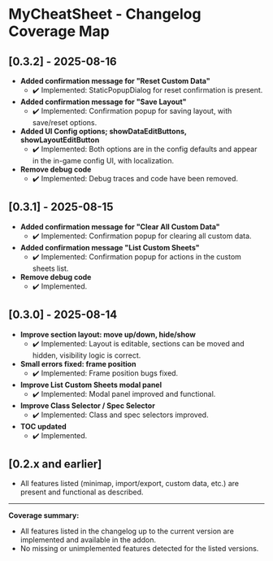 # MyCheatSheet - Changelog Coverage Map

## [0.3.2] - 2025-08-16
- **Added confirmation message for "Reset Custom Data"**
  - ✔️ Implemented: StaticPopupDialog for reset confirmation is present.
- **Added confirmation message for "Save Layout"**
  - ✔️ Implemented: Confirmation popup for saving layout, with save/reset options.
- **Added UI Config options; showDataEditButtons, showLayoutEditButton**
  - ✔️ Implemented: Both options are in the config defaults and appear in the in-game config UI, with localization.
- **Remove debug code**
  - ✔️ Implemented: Debug traces and code have been removed.

## [0.3.1] - 2025-08-15
- **Added confirmation message for "Clear All Custom Data"**
  - ✔️ Implemented: Confirmation popup for clearing all custom data.
- **Added confirmation message "List Custom Sheets"**
  - ✔️ Implemented: Confirmation popup for actions in the custom sheets list.
- **Remove debug code**
  - ✔️ Implemented.

## [0.3.0] - 2025-08-14
- **Improve section layout: move up/down, hide/show**
  - ✔️ Implemented: Layout is editable, sections can be moved and hidden, visibility logic is correct.
- **Small errors fixed: frame position**
  - ✔️ Implemented: Frame position bugs fixed.
- **Improve List Custom Sheets modal panel**
  - ✔️ Implemented: Modal panel improved and functional.
- **Improve Class Selector / Spec Selector**
  - ✔️ Implemented: Class and spec selectors improved.
- **TOC updated**
  - ✔️ Implemented.

## [0.2.x and earlier]
- All features listed (minimap, import/export, custom data, etc.) are present and functional as described.

---

**Coverage summary:**
- All features listed in the changelog up to the current version are implemented and available in the addon.
- No missing or unimplemented features detected for the listed versions.

